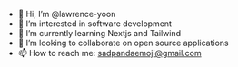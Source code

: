 - 👋 Hi, I’m @lawrence-yoon
- 👀 I’m interested in software development
- 🌱 I’m currently learning Nextjs and Tailwind
- 💞️ I’m looking to collaborate on open source applications
- 📫 How to reach me: sadpandaemoji@gmail.com

